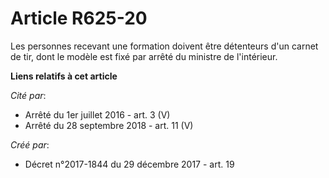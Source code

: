 # Article R625-20

Les personnes recevant une formation doivent être détenteurs d'un carnet de tir, dont le modèle est fixé par arrêté du
ministre de l'intérieur.

**Liens relatifs à cet article**

_Cité par_:

  - Arrêté du 1er juillet 2016 - art. 3 (V)
  - Arrêté du 28 septembre 2018 - art. 11 (V)

_Créé par_:

  - Décret n°2017-1844 du 29 décembre 2017 - art. 19
